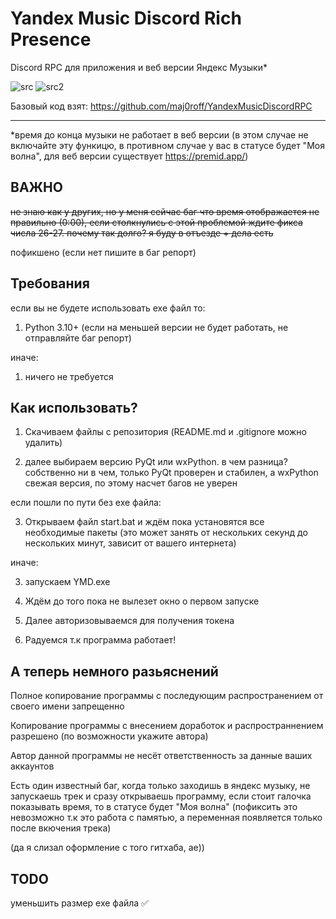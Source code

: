 # **Yandex Music Discord Rich Presence**
Discord RPC для приложения и веб версии Яндекс Музыки*

![src](https://img.shields.io/badge/source%20code-open-red)
![src2](https://img.shields.io/badge/language-python-blue)

Базовый код взят: https://github.com/maj0roff/YandexMusicDiscordRPC


------------

*время до конца музыки не работает в веб версии (в этом случае не включайте эту функицю, в противном случае у вас в статусе будет "Моя волна", для веб версии существует https://premid.app/) 

## ВАЖНО
~~не знаю как у других, но у меня сейчас баг что время отображается не правильно (0:00), если столкнулись с этой проблемой ждите фикса числа 26-27. почему так долго? я буду в отъезде + дела есть~~

пофикшено (если нет пишите в баг репорт)

## Требования
если вы не будете использовать ехе файл то:
1. Python 3.10+ (если на меньшей версии не будет работать, не отправляйте баг репорт)

иначе:
1. ничего не требуется 

## Как использовать?
1. Скачиваем файлы с репозитория (README.md и .gitignore можно удалить)

2. далее выбираем версию PyQt или wxPython. в чем разница? собственно ни в чем, только PyQt проверен и стабилен, а wxPython свежая версия, по этому насчет багов не уверен

если пошли по пути без ехе файла:

3. Открываем файл start.bat и ждём пока установятся все необходимые пакеты (это может занять от нескольких секунд до нескольких минут, зависит от вашего интернета)

иначе:

3. запускаем YMD.exe


4. Ждём до того пока не вылезет окно о первом запуске
5. Далее авторизовываемся для получения токена
6. Радуемся т.к программа работает!


## А теперь немного разьяснений
Полное копирование программы с последующим распространением от своего имени запрещенно

Копирование программы с внесением доработок и распространнением разрешено (по возможности укажите автора)

Автор данной программы не несёт ответственность за данные ваших аккаунтов

Есть один известный баг, когда только заходишь в яндекс музыку, не запускаешь трек и сразу открываешь программу, если стоит галочка показывать время, то в статусе будет "Моя волна" (пофиксить это невозможно т.к это работа с памятью, а переменная появляется только после вкючения трека)

(да я слизал оформление с того гитхаба, ae))


## TODO
уменьшить размер ехе файла ✅
